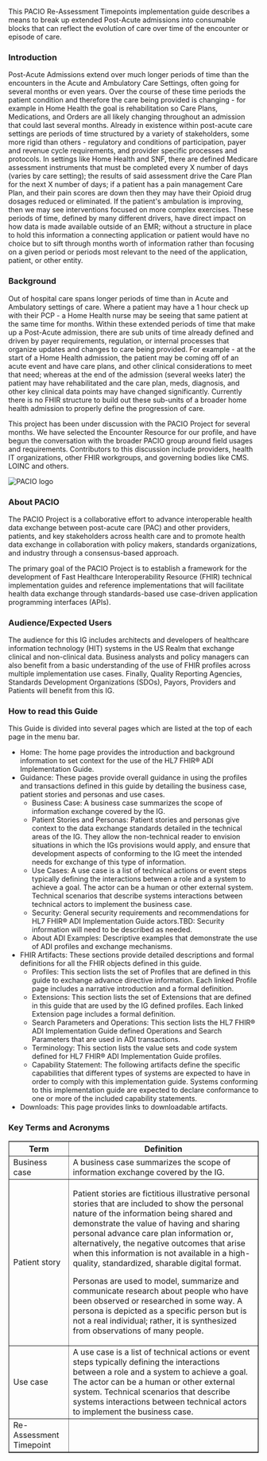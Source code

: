 This PACIO Re-Assessment Timepoints implementation guide describes a means to break up extended Post-Acute admissions into consumable blocks that can reflect the evolution of care over time of the encounter or episode of care.

### Introduction 
<p>
Post-Acute Admissions extend over much longer periods of time than the encounters in the Acute and Ambulatory Care Settings, often going for several months or even years. Over the course of these time periods the patient condition and therefore the care being provided is changing - for example in Home Health the goal is rehabilitation so Care Plans, Medications, and Orders are all likely changing throughout an admission that could last several months. Already in existence within post-acute care settings are periods of time structured by a variety of stakeholders, some more rigid than others - regulatory and conditions of participation, payer and revenue cycle requirements, and provider specific processes and protocols. In settings like Home Health and SNF, there are defined Medicare assessment instruments that must be completed every X number of days (varies by care setting); the results of said assessment drive the Care Plan for the next X number of days; if a patient has a pain management Care Plan, and their pain scores are down then they may have their Opioid drug dosages reduced or eliminated. If the patient's ambulation is improving, then we may see interventions focused on more complex exercises. These periods of time, defined by many different drivers, have direct impact on how data is made available outside of an EMR; without a structure in place to hold this information a connecting application or patient would have no choice but to sift through months worth of information rather than focusing on a given period or periods most relevant to the need of the application, patient, or other entity.
</p>


### Background
<p>
Out of hospital care spans longer periods of time than in Acute and Ambulatory settings of care. Where a patient may have a 1 hour check up with their PCP - a Home Health nurse may be seeing that same patient at the same time for months. Within these extended periods of time that make up a Post-Acute admission, there are sub units of time already defined and driven by payer requirements, regulation, or internal processes that organize updates and changes to care being provided. For example - at the start of a Home Health admission, the patient may be coming off of an acute event and have care plans, and other clinical considerations to meet that need; whereas at the end of the admission (several weeks later) the patient may have rehabilitated and the care plan, meds, diagnosis, and other key clinical data points may have changed significantly. Currently there is no FHIR structure to build out these sub-units of a broader home health admission to properly define the progression of care.
</p>
<p>
This project has been under discussion with the PACIO Project for several months. We have selected the Encounter Resource for our profile, and have begun the conversation with the broader PACIO group around field usages and requirements. Contributors to this discussion include providers, health IT organizations, other FHIR workgroups, and governing bodies like CMS. LOINC and others.
</p>

![PACIO logo](./pacio.png)

### About PACIO
<p>
The PACIO Project is a collaborative effort to advance interoperable health data exchange between post-acute care (PAC) and other providers, patients, and key stakeholders across health care and to promote health data exchange in collaboration with policy makers, standards organizations, and industry through a consensus-based approach.
</p>
<p>
The primary goal of the PACIO Project is to establish a framework for the development of Fast Healthcare Interoperability Resource (FHIR) technical implementation guides and reference implementations that will facilitate health data exchange through standards-based use case-driven application programming interfaces (APIs).
</p>

### Audience/Expected Users
<p>
The audience for this IG includes architects and developers of healthcare information technology (HIT) systems in the US Realm that exchange clinical and non-clinical data. Business analysts and policy managers can also benefit from a basic understanding of the use of FHIR profiles across multiple implementation use cases. Finally, Quality Reporting Agencies, Standards Development Organizations (SDOs), Payors, Providers and Patients will benefit from this IG.
</p>

### How to read this Guide
This Guide is divided into several pages which are listed at the top of each page in the menu bar.
<ul>
    <li>Home: The home page provides the introduction and background information to set context for the use of the HL7 FHIR® ADI Implementation Guide.</li>
    <li>Guidance: These pages provide overall guidance in using the profiles and transactions defined in this guide by detailing the business case, patient stories and personas and use cases.
        <ul>
            <li>Business Case: A business case summarizes the scope of information exchange covered by the IG.</li>
            <li>Patient Stories and Personas: Patient stories and personas give context to the data exchange standards detailed in the technical areas of the IG.  They allow the non-technical reader to envision situations in which the IGs provisions would apply, and ensure that development aspects of conforming to the IG meet the intended needs for exchange of this type of information.</li>
            <li>Use Cases: A use case is a list of technical actions or event steps typically defining the interactions between a role and a system to achieve a goal. The actor can be a human or other external system. Technical scenarios that describe systems interactions between technical actors to implement the business case.</li>
            <li>Security: General security requirements and recommendations for HL7 FHIR® ADI Implementation Guide actors.TBD: Security information will need to be described as needed.</li>
            <li>About ADI Examples: Descriptive examples that demonstrate the use of ADI profiles and exchange mechanisms.</li>
        </ul>
    </li>
    <li>FHIR Artifacts: These sections provide detailed descriptions and formal definitions for all the FHIR objects defined in this guide.
        <ul>
            <li>Profiles: This section lists the set of Profiles that are defined in this guide to exchange advance directive information. Each linked Profile page includes a narrative introduction and a formal definition.</li>
            <li>Extensions: This section lists the set of Extensions that are defined in this guide that are used by the IG defined profiles. Each linked Extension  page includes a formal definition.</li>
            <li>Search Parameters and Operations: This section lists the HL7 FHIR® ADI Implementation Guide defined Operations and Search Parameters that are used in ADI transactions.</li>
            <li>Terminology: This section lists the value sets and code system defined for HL7 FHIR® ADI Implementation Guide profiles.</li>
            <li>Capability Statement: The following artifacts define the specific capabilities that different types of systems are expected to have in order to comply with this implementation guide. Systems conforming to this implementation guide are expected to declare conformance to one or more of the included capability statements.</li>
        </ul>
    </li>
    <li>Downloads: This page provides links to downloadable artifacts.</li>
</ul>


### Key Terms and Acronyms 

<table border="1">
    <tr>
        <th><b>Term</b></th>
        <th><b>Definition</b></th>
    </tr>
    <tr>
        <td>Business case</td>
        <td>A business case summarizes the scope of information exchange covered by the IG.</td>
    </tr>
    <tr>
        <td>Patient story</td>
        <td><p>Patient stories are fictitious illustrative personal stories that are included to show the personal nature of the information being shared and demonstrate the value of having and sharing personal advance care plan information or, alternatively, the negative outcomes that arise when this information is not available in a high-quality, standardized, sharable digital format.</p>
        <p>Personas are used to model, summarize and communicate research about people who have been observed or researched in some way. A persona is depicted as a specific person but is not a real individual; rather, it is synthesized from observations of many people.
    </p></td>
    </tr>
    <tr>
        <td>Use case</td>
        <td>A use case is a list of technical actions or event steps typically defining the interactions between a role and a system to achieve a goal. The actor can be a human or other external system. Technical scenarios that describe systems interactions between technical actors to implement the business case.</td>
    </tr>
    <tr>
        <td>Re-Assessment Timepoint</td>
        <td></td>
    </tr>
</table>
